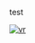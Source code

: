 test
<p align="left">
  <a href="https://int1.stepsecurity.io/npm/vstest-oct1"><img alt="vr" src="https://img.shields.io/endpoint?url=https://int.api.stepsecurity.io/v1/npm/vstest-oct1/badge?q=1"></a>
</p>
